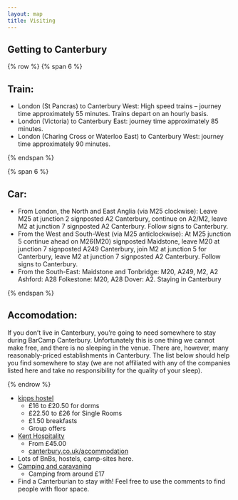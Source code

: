 ```yaml
---
layout: map
title: Visiting
---
```

<link rel="stylesheet" href="http://cdn.leafletjs.com/leaflet-0.7.1/leaflet.css" />

## Getting to Canterbury ##

{% row %}
{% span 6 %}
## Train: ##

* London (St Pancras) to Canterbury West: High speed trains – journey time approximately 55 minutes. Trains depart on an hourly basis.
* London (Victoria) to Canterbury East: journey time approximately 85 minutes.
* London (Charing Cross or Waterloo East) to Canterbury West: journey time approximately 90 minutes.

{% endspan %}

{% span 6 %}
## Car: ##

* From London, the North and East Anglia (via M25 clockwise): Leave M25 at junction 2 signposted A2 Canterbury, continue on A2/M2, leave M2 at junction 7 signposted A2 Canterbury. Follow signs to Canterbury.
* From the West and South-West (via M25 anticlockwise): At M25 junction 5 continue ahead on M26(M20) signposted Maidstone, leave M20 at junction 7 signposted A249 Canterbury, join M2 at junction 5 for Canterbury, leave M2 at junction 7 signposted A2 Canterbury. Follow signs to Canterbury.
* From the South-East: Maidstone and Tonbridge: M20, A249, M2, A2 Ashford: A28 Folkestone: M20, A28 Dover: A2.
Staying in Canterbury

{% endspan %}

## Accomodation: ##

If you don’t live in Canterbury, you’re going to need somewhere to stay during BarCamp Canterbury. Unfortunately this is one thing we cannot make free, and there is no sleeping in the venue. There are, however, many reasonably-priced establishments in Canterbury. The list below should help you find somewhere to stay (we are not affiliated with any of the companies listed here and take no responsibility for the quality of your sleep).

{% endrow %}

* [kipps hostel](ttp://www.kipps-hostel.com/)
    * £16 to £20.50 for dorms
    * £22.50 to £26 for Single Rooms
    * £1.50 breakfasts
    * Group offers
* [Kent Hospitality](http://kenthospitality.kent.ac.uk/kxBnB/)
    * From £45.00
    * [canterbury.co.uk/accommodation](http://www.canterbury.co.uk/accommodation/)
* Lots of BnBs, hostels, camp-sites here.
* [Camping and caravaning](http://www.campingandcaravanningclub.co.uk/siteseekerlite/aspx/details.aspx?id=7050)
    * Camping from around £17
* Find a Canterburian to stay with! Feel free to use the comments to find people with floor space.

<script src="http://cdn.leafletjs.com/leaflet-0.7.1/leaflet.js"></script>
<script src="../assets/js/leaflet-providers.js"></script>
<script>
	var map = L.map('map').setView([51.279528, 1.087646], 13);
	var defaultLayer = L.tileLayer.provider('Stamen.Toner').addTo(map);

var myIcon = L.icon({
    iconUrl: '/assets/images/generated/barcamp4-logo-35x35-9be98f.png',
    iconSize: [32, 32],
    iconAnchor: [22, 32],
    popupAnchor: [-3, -32],
    shadowSize: [68, 32],
    shadowAnchor: [22, 32]
});

var marker_parking = L.marker([51.29945, 1.06800]).addTo(map);
marker_parking.bindPopup("<b>Parking!</b><br>It's free!");

var marker_woolf = L.marker([51.300, 1.071],{icon:myIcon}).addTo(map);
marker_woolf.bindPopup("<b>Woolf College!</b><br>The Venue.").openPopup();

</script>
